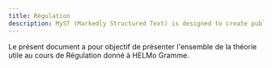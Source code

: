 ```yaml
---
title: Régulation
description: MyST (Markedly Structured Text) is designed to create publication-quality documents written entirely in Markdown.
---
```


Le présent document a pour objectif de présenter l'ensemble de la théorie utile au cours de Régulation donné à HELMo Gramme.